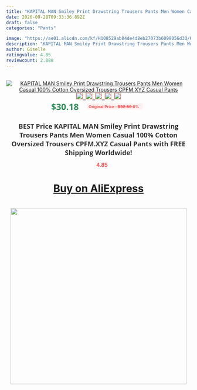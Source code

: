 ```yaml
---
title: "KAPITAL MAN Smiley Print Drawstring Trousers Pants Men Women Casual 100% Cotton Oversized Trousers CPFM.XYZ Casual Pants"
date: 2020-09-28T09:33:36.892Z
draft: false
categories: "Pants"

image: "https://ae01.alicdn.com/kf/H108529ab84de4d8eb27073b6099056d3Q/KAPITAL-MAN-Smiley-Print-Drawstring-Trousers-Pants-Men-Women-Casual-100-Cotton-Oversized-Trousers-CPFM-XYZ.jpg"
description: "KAPITAL MAN Smiley Print Drawstring Trousers Pants Men Women Casual 100% Cotton Oversized Trousers CPFM.XYZ Casual Pants"
author: Giselle
ratingvalue: 4.85
reviewcount: 2.888
---
```

<br>
<div style="text-align: center;">
<a href="https://s.click.aliexpress.com/e/_Aoho2h" target="_blank" rel="nofollow noopener noreferrer"><img alt="KAPITAL MAN Smiley Print Drawstring Trousers Pants Men Women Casual 100% Cotton Oversized Trousers CPFM.XYZ Casual Pants" class="magnifier-image" src="https://ae01.alicdn.com/kf/H108529ab84de4d8eb27073b6099056d3Q/KAPITAL-MAN-Smiley-Print-Drawstring-Trousers-Pants-Men-Women-Casual-100-Cotton-Oversized-Trousers-CPFM-XYZ.jpg_640x640.jpg">
<br>
<img style="border:1px solid salmon" src="https://ae01.alicdn.com/kf/H108529ab84de4d8eb27073b6099056d3Q/KAPITAL-MAN-Smiley-Print-Drawstring-Trousers-Pants-Men-Women-Casual-100-Cotton-Oversized-Trousers-CPFM-XYZ.jpg_120x120.jpg">&nbsp;&nbsp;<img style="border:1px solid salmon" src="https://ae01.alicdn.com/kf/H5d905fc21378459190ccad5131b96b5fC/KAPITAL-MAN-Smiley-Print-Drawstring-Trousers-Pants-Men-Women-Casual-100-Cotton-Oversized-Trousers-CPFM-XYZ.jpg_120x120.jpg">&nbsp;&nbsp;<img style="border:1px solid salmon" src="https://ae01.alicdn.com/kf/H5898c3ed4a5e44f8ad0a22443a761273s/KAPITAL-MAN-Smiley-Print-Drawstring-Trousers-Pants-Men-Women-Casual-100-Cotton-Oversized-Trousers-CPFM-XYZ.jpg_120x120.jpg">&nbsp;&nbsp;<img style="border:1px solid salmon" src="https://ae01.alicdn.com/kf/Hfb5a7f5eb0c04403ba468757d756726cx/KAPITAL-MAN-Smiley-Print-Drawstring-Trousers-Pants-Men-Women-Casual-100-Cotton-Oversized-Trousers-CPFM-XYZ.jpg_120x120.jpg">&nbsp;&nbsp;<img style="border:1px solid salmon" src="https://ae01.alicdn.com/kf/H02d0e27783d044cdaad4c9c32c77de36Y/KAPITAL-MAN-Smiley-Print-Drawstring-Trousers-Pants-Men-Women-Casual-100-Cotton-Oversized-Trousers-CPFM-XYZ.jpg_120x120.jpg"></a></div><br0>
<div style="text-align: center;"><span style="background-color: white; border: 0px; box-sizing: border-box; color: seagreen; display: inline-block; font-family: &quot;open sans&quot; , &quot;arial&quot; , &quot;helvetica&quot; , sans-serif , &quot;heiti&quot;; font-size: 24px; font-stretch: inherit; font-weight: 700; line-height: inherit; margin: 0px 10px 0px 0px; padding: 0px; vertical-align: middle;">$30.18 </span>
<span style="background: rgb(255 , 241 , 241); border-radius: 3px; border: 0px; box-sizing: border-box; color: #ff4747; display: inline-block; font-family: inherit; font-size: 12px; font-stretch: inherit; font-style: inherit; font-variant: inherit; font-weight: 600; line-height: inherit; margin: 0px; padding: 2px 5px; transform: scale(0.9); vertical-align: middle;">Original Price : <b style="text-decoration: line-through;">$32.80 </b> 8%&nbsp;&nbsp;</span></div>
<h1 style="color: #333333; display: inline-block; font-family: &quot;open sans&quot; , &quot;arial&quot; , &quot;helvetica&quot; , sans-serif , &quot;heiti&quot;; font-size: 18px; font-stretch: inherit; font-weight: 700; text-align: center;">BEST Price KAPITAL MAN Smiley Print Drawstring Trousers Pants Men Women Casual 100% Cotton Oversized Trousers CPFM.XYZ Casual Pants with FREE Shipping Worldwide!</h1>
<div style="color: #ff4747; text-align: center;">
<img src="https://4.bp.blogspot.com/-M0ZcTcb-5uY/XleCXlxnR4I/AAAAAAAAAEc/OrjgMkXV1oMQFaCRZj5HQwOCBcu3w1FegCPcBGAYYCw/s1600/star.png" style="height: 15px;">&nbsp;<b>4.85</b></div>
<div class="button_cont" align="center"><a class="buynow_a" href="https://s.click.aliexpress.com/e/_Aoho2h" target="_blank" rel="nofollow noopener noreferrer"><H1>Buy on AliExpress</H1></a></div><br>
<div class="separator" style="clear: both; text-align: center;">
<img src="https://lh3.googleusercontent.com/-pTy5HemUv9M/XlePHvY0dAI/AAAAAAAAAE4/0nX5iRUoIWY8eMW9Dpxeirr157OZliDIgCLcBGAsYHQ/s1600/badge.gif" width="480">
</div>
